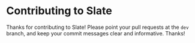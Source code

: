 # Contributing to Slate

Thanks for contributing to Slate! Please point your pull requests at the `dev` branch, and keep your commit messages clear and informative. Thanks!